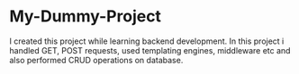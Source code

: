 # My-Dummy-Project
I created this project while learning backend development. In this project i handled GET, POST requests, used templating engines, middleware etc and also performed CRUD operations on database.
